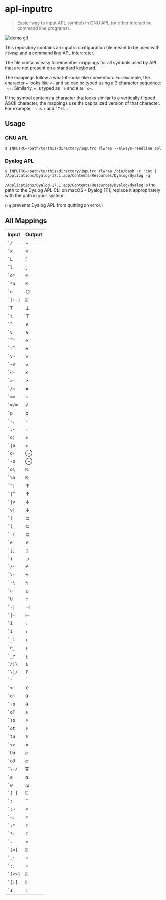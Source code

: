 # apl-inputrc

> Easier way to input APL symbols in GNU APL (or other interactive command line
> programs).

![demo gif](https://gist.githubusercontent.com/utkarshkukreti/9d1e76aee76a8211bc6cfca7889b8993/raw/54fcda84e99f0c1ff7262af76bfbce36c2694d4a/apl-inputrc.gif)

This repository contains an inputrc configuration file meant to be used with
[`rlwrap`][rlwrap] and a command line APL interpreter.

The file contains easy to remember mappings for all symbols used by APL that
are not present on a standard keyboard.

The mappings follow a what-it-looks-like convention. For example, the character
`←` looks like `<-` and so can be typed using a 3 character sequence: `` `<- ``.
Similarly, `∊` is typed as `` `e `` and `⍬` as `` `o~ ``.

If the symbol contains a character that looks similar to a vertically flipped
ASCII character, the mappings use the capitalized version of that character. For
example, `` `t `` is `⊤` and `` `T `` is `⊥`.

## Usage

### GNU APL

    $ INPUTRC=/path/to/this/directory/inputrc rlwrap --always-readline apl

### Dyalog APL

    $ INPUTRC=/path/to/this/directory/inputrc rlwrap /bin/bash -c 'cat | /Applications/Dyalog-17.1.app/Contents/Resources/Dyalog/dyalog -q'

`/Applications/Dyalog-17.1.app/Contents/Resources/Dyalog/dyalog` is the path to the Dyalog APL CLI on macOS + Dyalog 17.1; replace it appropriately with the path in your system.

(`-q` prevents Dyalog APL from quitting on error.)

## All Mappings

| Input | Output |
| ----- | ------ |
| `` `/ `` | ÷ |
| `` `x `` | × |
| `` `L `` | ⌈ |
| `` `l `` | ⌊ |
| `` `o* `` | ⍟ |
| `` `*o `` | ⍟ |
| `` `o `` | ○ |
| `` `[:-] `` | ⌹ |
| `` `T `` | ⊥ |
| `` `t `` | ⊤ |
| `` `^ `` | ∧ |
| `` `v `` | ∨ |
| `` `^~ `` | ⍲ |
| `` `~^ `` | ⍲ |
| `` `v~ `` | ⍱ |
| `` `~v `` | ⍱ |
| `` `<= `` | ≤ |
| `` `>= `` | ≥ |
| `` `/= `` | ≠ |
| `` `== `` | ≡ |
| `` `=/= `` | ≢ |
| `` `p `` | ⍴ |
| `` `-, `` | ⍪ |
| `` `,- `` | ⍪ |
| `` `o\| `` | ⌽ |
| `` `\|o `` | ⌽ |
| `` `o- `` | ⊖ |
| `` `-o `` | ⊖ |
| `` `o\ `` | ⍉ |
| `` `\o `` | ⍉ |
| `` `^\| `` | ↑ |
| `` `\|^ `` | ↑ |
| `` `\|v `` | ↓ |
| `` `v\| `` | ↓ |
| `` `( `` | ⊂ |
| `` `(_ `` | ⊆ |
| `` `_( `` | ⊆ |
| `` `e `` | ∊ |
| `` `[] `` | ⌷ |
| `` `) `` | ⊃ |
| `` `/- `` | ⌿ |
| `` `\- `` | ⍀ |
| `` `-\ `` | ⍀ |
| `` `u `` | ∪ |
| `` `U `` | ∩ |
| `` `-\| `` | ⊣ |
| `` `\|- `` | ⊢ |
| `` `i `` | ⍳ |
| `` `i_ `` | ⍸ |
| `` `_i `` | ⍸ |
| `` `e_ `` | ⍷ |
| `` `_e `` | ⍷ |
| `` `/\|\ `` | ⍋ |
| `` `\\|/ `` | ⍒ |
| `` `- `` | ¯ |
| `` `<- `` | ← |
| `` `o~ `` | ⍬ |
| `` `~o `` | ⍬ |
| `` `oT `` | ⍎ |
| `` `To `` | ⍎ |
| `` `ot `` | ⍕ |
| `` `to `` | ⍕ |
| `` `<> `` | ⋄ |
| `` `Uo `` | ⍝ |
| `` `oU `` | ⍝ |
| `` `\-/ `` | ∇ |
| `` `a `` | ⍺ |
| `` `w `` | ⍵ |
| `` `[ ] `` | ⎕ |
| `` `: `` | ¨ |
| `` `:~ `` | ⍨ |
| `` `~: `` | ⍨ |
| `` `:* `` | ⍣ |
| `` `*: `` | ⍣ |
| `` `. `` | ∘ |
| `` `[=] `` | ⌸ |
| `` `.: `` | ⍤ |
| `` `:. `` | ⍤ |
| `` `[<>] `` | ⌺ |
| `` `[:] `` | ⍠ |
| `` `I `` | ⌶ |

[rlwrap]: https://github.com/hanslub42/rlwrap
